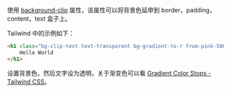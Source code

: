 
使用 [background-clip](https://developer.mozilla.org/zh-CN/docs/Web/CSS/background-clip) 属性，该属性可以将背景色延申到 border，padding，content，text 盒子上。

Tailwind 中的示例如下：

```html
<h1 class="bg-clip-text text-transparent bg-gradient-to-r from-pink-500 to-violet-500 ...">
	Hello World
</h1>
```

设置背景色，然后文字设为透明，关于渐变色可以看 [Gradient Color Stops - Tailwind CSS](https://tailwindcss.com/docs/gradient-color-stops)。